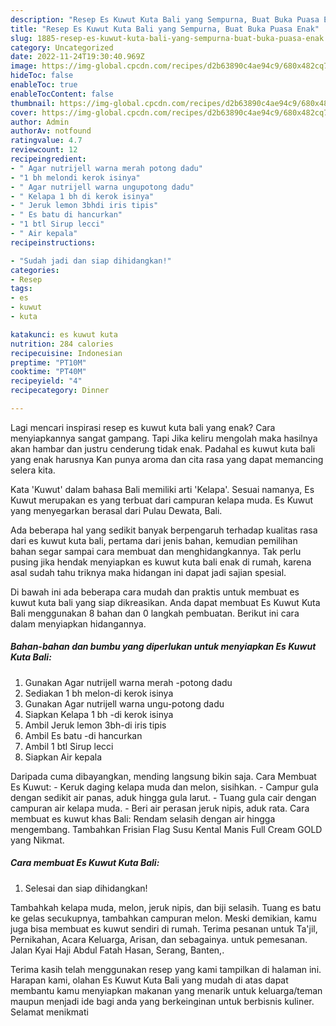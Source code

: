 ```yaml
---
description: "Resep Es Kuwut Kuta Bali yang Sempurna, Buat Buka Puasa Enak"
title: "Resep Es Kuwut Kuta Bali yang Sempurna, Buat Buka Puasa Enak"
slug: 1885-resep-es-kuwut-kuta-bali-yang-sempurna-buat-buka-puasa-enak
category: Uncategorized
date: 2022-11-24T19:30:40.969Z
image: https://img-global.cpcdn.com/recipes/d2b63890c4ae94c9/680x482cq70/es-kuwut-kuta-bali-foto-resep-utama.jpg
hideToc: false
enableToc: true
enableTocContent: false
thumbnail: https://img-global.cpcdn.com/recipes/d2b63890c4ae94c9/680x482cq70/es-kuwut-kuta-bali-foto-resep-utama.jpg
cover: https://img-global.cpcdn.com/recipes/d2b63890c4ae94c9/680x482cq70/es-kuwut-kuta-bali-foto-resep-utama.jpg
author: Admin
authorAv: notfound
ratingvalue: 4.7
reviewcount: 12
recipeingredient:
- " Agar nutrijell warna merah potong dadu"
- "1 bh melondi kerok isinya"
- " Agar nutrijell warna ungupotong dadu"
- " Kelapa 1 bh di kerok isinya"
- " Jeruk lemon 3bhdi iris tipis"
- " Es batu di hancurkan"
- "1 btl Sirup lecci"
- " Air kepala"
recipeinstructions:

- "Sudah jadi dan siap dihidangkan!"
categories:
- Resep
tags:
- es
- kuwut
- kuta

katakunci: es kuwut kuta 
nutrition: 284 calories
recipecuisine: Indonesian
preptime: "PT10M"
cooktime: "PT40M"
recipeyield: "4"
recipecategory: Dinner

---
```



Lagi mencari inspirasi resep es kuwut kuta bali yang enak? Cara menyiapkannya sangat gampang. Tapi Jika keliru mengolah maka hasilnya akan hambar dan justru cenderung tidak enak. Padahal es kuwut kuta bali yang enak harusnya Kan punya aroma dan cita rasa yang dapat memancing selera kita.


Kata &#39;Kuwut&#39; dalam bahasa Bali memiliki arti &#39;Kelapa&#39;. Sesuai namanya, Es Kuwut merupakan es yang terbuat dari campuran kelapa muda. Es Kuwut yang menyegarkan berasal dari Pulau Dewata, Bali.

Ada beberapa hal yang sedikit banyak berpengaruh terhadap kualitas rasa dari es kuwut kuta bali, pertama dari jenis bahan, kemudian pemilihan bahan segar sampai cara membuat dan menghidangkannya. Tak perlu pusing jika hendak menyiapkan es kuwut kuta bali enak di rumah, karena asal sudah tahu triknya maka hidangan ini dapat jadi sajian spesial.


Di bawah ini ada beberapa cara mudah dan praktis untuk membuat es kuwut kuta bali yang siap dikreasikan. Anda dapat membuat Es Kuwut Kuta Bali menggunakan 8 bahan dan 0 langkah pembuatan. Berikut ini cara dalam menyiapkan hidangannya.

<!--inarticleads1-->

##### Bahan-bahan dan bumbu yang diperlukan untuk menyiapkan Es Kuwut Kuta Bali:

1. Gunakan  Agar nutrijell warna merah -potong dadu
1. Sediakan 1 bh melon-di kerok isinya
1. Gunakan  Agar nutrijell warna ungu-potong dadu
1. Siapkan  Kelapa 1 bh -di kerok isinya
1. Ambil  Jeruk lemon 3bh-di iris tipis
1. Ambil  Es batu -di hancurkan
1. Ambil 1 btl Sirup lecci
1. Siapkan  Air kepala


Daripada cuma dibayangkan, mending langsung bikin saja. Cara Membuat Es Kuwut: - Keruk daging kelapa muda dan melon, sisihkan. - Campur gula dengan sedikit air panas, aduk hingga gula larut. - Tuang gula cair dengan campuran air kelapa muda. - Beri air perasan jeruk nipis, aduk rata. Cara membuat es kuwut khas Bali: Rendam selasih dengan air hingga mengembang. Tambahkan Frisian Flag Susu Kental Manis Full Cream GOLD yang Nikmat. 

<!--inarticleads2-->

##### Cara membuat Es Kuwut Kuta Bali:


1. Selesai dan siap dihidangkan!

Tambahkah kelapa muda, melon, jeruk nipis, dan biji selasih. Tuang es batu ke gelas secukupnya, tambahkan campuran melon. Meski demikian, kamu juga bisa membuat es kuwut sendiri di rumah. Terima pesanan untuk Ta&#39;jil, Pernikahan, Acara Keluarga, Arisan, dan sebagainya. untuk pemesanan. Jalan Kyai Haji Abdul Fatah Hasan, Serang, Banten,. 

Terima kasih telah menggunakan resep yang kami tampilkan di halaman ini. Harapan kami, olahan Es Kuwut Kuta Bali yang mudah di atas dapat membantu kamu menyiapkan makanan yang menarik untuk keluarga/teman maupun menjadi ide bagi anda yang berkeinginan untuk berbisnis kuliner. Selamat menikmati
